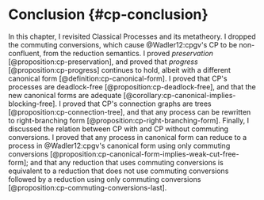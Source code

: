 # Conclusion {#cp-conclusion}

In this chapter, I revisited Classical Processes and its metatheory.
I dropped the commuting conversions, which cause @Wadler12:cpgv's CP to be non-confluent, from the reduction semantics.
I proved *preservation* [@proposition:cp-preservation], and proved that *progress* [@proposition:cp-progress] continues to hold, albeit with a different canonical form [@definition:cp-canonical-form].
I proved that CP's processes are deadlock-free [@proposition:cp-deadlock-free], and that the new canonical forms are adequate [@corollary:cp-canonical-implies-blocking-free].
I proved that CP's connection graphs are trees [@proposition:cp-connection-tree], and that any process can be rewritten to right-branching form [@proposition:cp-right-branching-form].
Finally, I discussed the relation between CP with and CP without commuting conversions.
I proved that any process in canonical form can reduce to a process in @Wadler12:cpgv's canonical form using only commuting conversions [@proposition:cp-canonical-form-implies-weak-cut-free-form]; and that any reduction that uses commuting conversions is equivalent to a reduction that does not use commuting conversions followed by a reduction using only commuting conversions [@proposition:cp-commuting-conversions-last].
